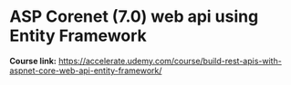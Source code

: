 # ASP Corenet (7.0) web api using Entity Framework

**Course link:** https://accelerate.udemy.com/course/build-rest-apis-with-aspnet-core-web-api-entity-framework/
